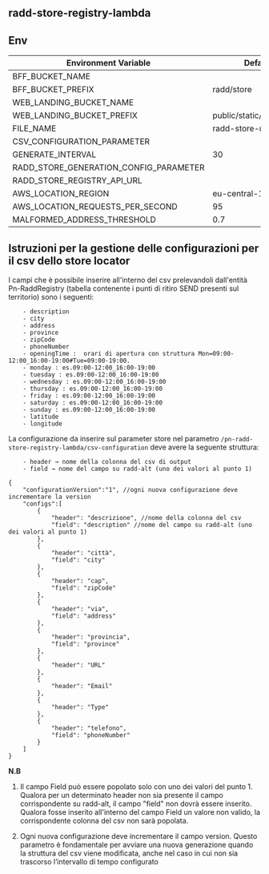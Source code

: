 ## radd-store-registry-lambda

## Env
| **Environment Variable**               | **Default**             | **Required** |
|----------------------------------------|-------------------------|:------------:|
| BFF_BUCKET_NAME                        |                         |     yes      |
| BFF_BUCKET_PREFIX                      | radd/store              |     no       |
| WEB_LANDING_BUCKET_NAME                |                         |     yes      |
| WEB_LANDING_BUCKET_PREFIX              | public/static/documents |     no       |
| FILE_NAME                              | radd-store-registry     |     no       |
| CSV_CONFIGURATION_PARAMETER            |                         |     yes      |
| GENERATE_INTERVAL                      | 30                      |     no       |
| RADD_STORE_GENERATION_CONFIG_PARAMETER |                         |     no       |
| RADD_STORE_REGISTRY_API_URL            |                         |     yes      |
| AWS_LOCATION_REGION                    | eu-central-1            |     yes      |
| AWS_LOCATION_REQUESTS_PER_SECOND       | 95                      |     yes      |
| MALFORMED_ADDRESS_THRESHOLD            | 0.7                     |     yes      |

## Istruzioni per la gestione delle configurazioni per il csv dello store locator

I campi che è possibile inserire all'interno del csv prelevandoli dall'entità Pn-RaddRegistry (tabella contenente i punti di ritiro SEND presenti sul territorio)
sono i seguenti:
```
    - description
    - city
    - address
    - province
    - zipCode
    - phoneNumber
    - openingTime :  orari di apertura con struttura Mon=09:00-12:00_16:00-19:00#Tue=09:00-19:00.
    - monday : es.09:00-12:00_16:00-19:00
    - tuesday : es.09:00-12:00_16:00-19:00
    - wednesday : es.09:00-12:00_16:00-19:00 
    - thursday : es.09:00-12:00_16:00-19:00
    - friday : es.09:00-12:00_16:00-19:00
    - saturday : es.09:00-12:00_16:00-19:00
    - sunday : es.09:00-12:00_16:00-19:00
    - latitude
    - longitude
```

La configurazione da inserire sul parameter store nel parametro `/pn-radd-store-registry-lambda/csv-configuration` deve avere la seguente struttura:

```
    - header → nome della colonna del csv di output 
    - field → nome del campo su radd-alt (uno dei valori al punto 1)
 ```   

```
{
    "configurationVersion":"1", //ogni nuova configurazione deve incrementare la version
    "configs":[
        {
            "header": "descrizione", //nome della colonna del csv
            "field": "description" //nome del campo su radd-alt (uno dei valori al punto 1)
        },
        {
            "header": "città",
            "field": "city"
        },
        {
            "header": "cap",
            "field": "zipCode"
        },
        {
            "header": "via",
            "field": "address"
        },
        {
            "header": "provincia",
            "field": "province"
        },
        {
            "header": "URL"
        },
        {
            "header": "Email"
        },
        {
            "header": "Type"
        },
        {
            "header": "telefono",
            "field": "phoneNumber"
        }
    ]
}
```

**N.B**

1. Il campo Field può essere popolato solo con uno dei valori del punto 1.
   Qualora per un determinato header non sia presente il campo corrispondente su radd-alt, il campo "field" non dovrà essere inserito.
   Qualora fosse inserito all'interno del campo Field un valore non valido, la corrispondente colonna del csv non sarà popolata.

4. Ogni nuova configurazione deve incrementare il campo version.
   Questo parametro è fondamentale per avviare una nuova generazione quando la struttura del csv viene modificata,
   anche nel caso in cui non sia trascorso l’intervallo di tempo configurato

